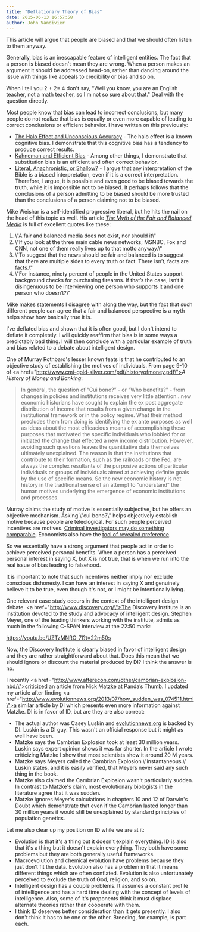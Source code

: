 ```yaml
---
title: "Deflationary Theory of Bias"
date: 2015-06-13 16:57:58
author: John Vandivier
---
```




This article will argue that people are biased and that we should often listen to them anyway.

Generally, bias is an inescapable feature of intelligent entities. The fact that a person is biased doesn't mean they are wrong. When a person makes an argument it should be addressed head-on, rather than dancing around the issue with things like appeals to credibility or bias and so on.

When I tell you 2 + 2= 4 don't say, \"Well you know, you are an English teacher, not a math teacher, so I'm not so sure about that.\" Deal with the question directly.

Most people know that bias can lead to incorrect conclusions, but many people do not realize that bias is equally or even more capable of leading to correct conclusions or efficient behavior. I have written on this previously:
<ul>
	<li><a href=\"http://www.afterecon.com/philosophy-religion-and-apologetics/halo-effect-unconscious-accuracy/\">The Halo Effect and Unconscious Accuracy</a> - The halo effect is a known cognitive bias. I demonstrate that this cognitive bias has a tendency to produce correct results.</li>
	<li><a href=\"http://www.afterecon.com/economics-and-finance/kahneman-and-efficient-bias/\">Kahneman and Efficient Bias</a> - Among other things, I demonstrate that substitution bias is an efficient and often correct behavior.</li>
	<li><a href=\"http://www.afterecon.com/philosophy-religion-and-apologetics/literal-anachronistic-or-shallow/\">Literal, Anachronistic, or Shallow?</a> - I argue that any interpretation of the Bible is a biased interpretation, even if it is a correct interpretation. Therefore, I argue, it is possible and even good to be biased towards the truth, while it is impossible not to be biased. It perhaps follows that the conclusions of a person admitting to be biased should be more trusted than the conclusions of a person claiming not to be biased.</li>
</ul>
Mike Weishar is a self-identified progressive liberal, but he hits the nail on the head of this topic as well. His article <em><a href=\"http://quietmike.org/2014/05/19/myth-fair-and-balanced-media/\">The Myth of the Fair and Balanced Media</a></em> is full of excellent quotes like these:
<ol>
	<li>\"A fair and balanced media does not exist, nor should it\"</li>
	<li>\"If you look at the three main cable news networks; MSNBC, Fox and CNN, not one of them really lives up to that motto anyway.\"</li>
	<li>\"To suggest that the news should be fair and balanced is to suggest that there are multiple sides to every truth or fact. There isn’t, facts are facts.\"</li>
	<li>\"For instance, ninety percent of people in the United States support background checks for purchasing firearms. If that’s the case, isn’t it disingenuous to be interviewing one person who supports it and one person who doesn’t?\"</li>
</ol>
Mike makes statements I disagree with along the way, but the fact that such different people can agree that a fair and balanced perspective is a myth helps show how basically true it is.

I've deflated bias and shown that it is often good, but I don't intend to deflate it completely. I will quickly reaffirm that bias is in some ways a predictably bad thing. I will then conclude with a particular example of truth and bias related to a debate about intelligent design.

One of Murray Rothbard's lesser known feats is that he contributed to an objective study of establishing the motives of individuals. From page 9-10 of <a href=\"http://www.cmi-gold-silver.com/pdf/historyofmoney.pdf\"><em>A History of Money and Banking</em>:</a>
<blockquote>In general, the question of “Cui bono?” - or “Who benefits?” - from changes in policies and institutions receives very little attention...new economic historians have sought to explain the ex post aggregate distribution of income that results from a given change in the institutional framework or in the policy regime. What their method precludes them from doing is identifying the ex ante purposes as well as ideas about the most efficacious means of accomplishing these purposes that motivated the specific individuals who lobbied for or initiated the change that effected a new income distribution. However, avoiding such questions leaves the quantitative data themselves ultimately unexplained. The reason is that the institutions that contribute to their formation, such as the railroads or the Fed, are always the complex resultants of the purposive actions of particular individuals or groups of individuals aimed at achieving definite goals by the use of specific means. So the new economic history is not history in the traditional sense of an attempt to “understand” the human motives underlying the emergence of economic institutions and processes.</blockquote>
Murray claims the study of motive is essentially subjective, but he offers an objective mechanism. Asking \"cui bono?\" helps objectively establish motive because people are teleological. For such people perceived incentives are motives. <a href=\"http://www.afterecon.com/other/criminal-investigation-and-intelligent-design/\">Criminal investigators may do something comparable</a>. Economists also have the <a href=\"https://en.wikipedia.org/wiki/Revealed_preference\">tool of revealed preference</a>.

So we essentially have a strong argument that people act in order to achieve perceived personal benefits. When a person has a perceived personal interest in saying X, but X is not true, that is when we run into the real issue of bias leading to falsehood.

It is important to note that such incentives neither imply nor exclude conscious dishonesty. I can have an interest in saying X and genuinely believe it to be true, even though it's not, or I might be intentionally lying.

One relevant case study occurs in the context of the intelligent design debate. <a href=\"http://www.discovery.org/\">The Discovery Institute</a> is an institution devoted to the study and advocacy of intelligent design. Stephen Meyer, one of the leading thinkers working with the institute, admits as much in the following C-SPAN interview at the 22:50 mark:

https://youtu.be/UZTzMNRO_7I?t=22m50s

Now, the Discovery Institute is clearly biased in favor of intelligent design and they are rather straightforward about that. Does this mean that we should ignore or discount the material produced by DI? I think the answer is no.

I recently <a href=\"http://www.afterecon.com/other/cambrian-explosion-nbd/\">criticized an article from Nick Matzke at Panda’s Thumb</a>. I updated my article after finding <a href=\"http://www.evolutionnews.org/2013/07/how_sudden_was_074511.html\">a similar article by DI</a> which presents even more information against Matzke. DI is in favor of ID, but are they are also correct:
<ul>
	<li>The actual author was Casey Luskin and <a href=\"http://www.evolutionnews.org/\">evolutionnews.org</a> is backed by DI. Luskin is a DI guy. This wasn't an official response but it might as well have been.</li>
	<li>Matzke says the Cambrian Explosion took at least 30 million years. Luskin says expert opinion shows it was far shorter. In the article I wrote criticizing Matzke I show that most scientists show it around 20 M years.</li>
	<li>Matzke says Meyers called the Cambrian Explosion \"instantaneous.\" Luskin states, and it is easily verified, that Meyers never said any such thing in the book.</li>
	<li>Matzke also claimed the Cambrian Explosion wasn't particularly sudden. In contrast to Matzke's claim, most evolutionary biologists in the literature agree that it was sudden.</li>
	<li>Matzke ignores Meyer's calculations in chapters 10 and 12 of Darwin's Doubt which demonstrate that even if the Cambrian lasted longer than 30 million years it would still be unexplained by standard principles of population genetics.</li>
</ul>
Let me also clear up my position on ID while we are at it:
<ul>
	<li>Evolution is that it's a thing but it doesn't explain everything. ID is also that it's a thing but it doesn't explain everything. They both have some problems but they are both generally useful frameworks.</li>
	<li>Macroevolution and chemical evolution have problems because they just don't fit the data. Evolution also has a problem in that it means different things which are often conflated. Evolution is also unfortunately perceived to exclude the truth of God, religion, and so on.</li>
	<li>Intelligent design has a couple problems. It assumes a constant profile of intelligence and has a hard time dealing with the concept of levels of intelligence. Also, some of it's proponents think it must displace alternate theories rather than cooperate with them.</li>
	<li>I think ID deserves better consideration than it gets presently. I also don't think it has to be one or the other. Breeding, for example, is part each.</li>
</ul>